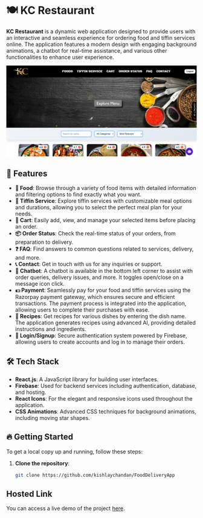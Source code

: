 # 🍽️ KC Restaurant

**KC Restaurant** is a dynamic web application designed to provide users with an interactive and seamless experience for ordering food and tiffin services online. The application features a modern design with engaging background animations, a chatbot for real-time assistance, and various other functionalities to enhance user experience.

![KC Restaurant](website.png)

## 🌟 Features

- **🍲 Food**: Browse through a variety of food items with detailed information and filtering options to find exactly what you want.
- **🥘 Tiffin Service**: Explore tiffin services with customizable meal options and durations, allowing you to select the perfect meal plan for your needs.
- **🛒 Cart**: Easily add, view, and manage your selected items before placing an order.
- **📦 Order Status**: Check the real-time status of your orders, from preparation to delivery.
- **❓ FAQ**: Find answers to common questions related to services, delivery, and more.
- **📞 Contact**: Get in touch with us for any inquiries or support.
- **💬 Chatbot**: A chatbot is available in the bottom left corner to assist with order queries, delivery issues, and more. It toggles open/close on a message icon click.
- **💵 Payment**: Seamlessly pay for your food and tiffin services using the Razorpay payment gateway, which ensures secure and efficient transactions. The payment process is integrated into the application, allowing users to complete their purchases with ease.
- **🍲 Recipes**: Get recipes for various dishes by entering the dish name. The application generates recipes using advanced AI, providing detailed instructions and ingredients.
- **🔑 Login/Signup**: Secure authentication system powered by Firebase, allowing users to create accounts and log in to manage their orders.

## 🛠️ Tech Stack

- **React.js**: A JavaScript library for building user interfaces.
- **Firebase**: Used for backend services including authentication, database, and hosting.
- **React Icons**: For the elegant and responsive icons used throughout the application.
- **CSS Animations**: Advanced CSS techniques for background animations, including moving star shapes.

## 🔥 Getting Started

To get a local copy up and running, follow these steps:

1. **Clone the repository**:
   ```bash
   git clone https://github.com/kishlaychandan/FoodDeliveryApp

## Hosted Link

You can access a live demo of the project [here](https://food-delivery-app-ebon.vercel.app/).